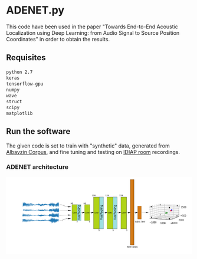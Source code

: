 # ADENET.py

This code have been used in the paper "Towards End-to-End Acoustic Localization using Deep Learning: from Audio Signal to Source Position Coordinates" in order to obtain the results.

## Requisites
```
python 2.7
keras
tensorflow-gpu
numpy
wave
struct
scipy
matplotlib
```

## Run the software
The given code is set to train with "synthetic" data, generated from [Albayzin Corpus](http://catalogue.elra.info/en-us/repository/browse/ELRA-S0089/), and fine tuning and testing on [IDIAP room](http://www.idiap.ch/dataset/av16-3/) recordings.



### ADENET architecture

<img style= "center" src="https://github.com/juanmavera/ADENET/blob/master/images/Adenet_architecture.png" />


